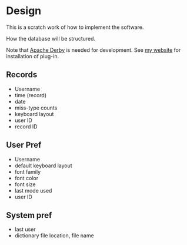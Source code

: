 Design
======

This is a scratch work of how to implement the software.

How the database will be structured.  

Note that [Apache Derby](http://db.apache.org/derby/) is needed for development. See [my website](http://nigorojr.com/tips/index.php?id=30) for installation of plug-in.

Records
-------
* Username
* time (record)
* date
* miss-type counts
* keyboard layout
* user ID
* record ID

User Pref
---------
* Username
* default keyboard layout
* font family
* font color
* font size
* last mode used
* user ID

System pref
-----------
* last user
* dictionary file location, file name
